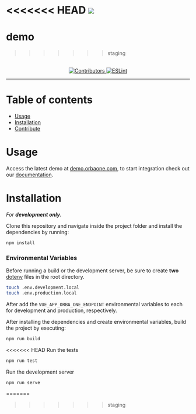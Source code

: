 <<<<<<< HEAD
![](./screenshots/banner.png)
=======
# demo
>>>>>>> staging

<p align="center">
  </br>

  <a href="https://github.com/orbaone/verify#contribute" target="_blank">
    <img alt="Contributors" src="https://img.shields.io/badge/all_contributors-2-orange.svg?style=flat-square">
  </a>

  <a href="https://standardjs.com" target="_blank">
    <img alt="ESLint" src="https://img.shields.io/badge/code_style-standard-brightgreen.svg?style=flat-square">
  </a>
</p>
<hr>

# Table of contents

- [Usage](#usage)
- [Installation](#installation)
- [Contribute](#contribute)


# Usage
Access the latest demo at [demo.orbaone.com](https://dashboard.orbaone.com), to start integration check out our [documentation](https://docs.orbaone.com).


# Installation

*For **development only**.*

Clone this repository and navigate inside the project folder and install the dependencies by running:

```sh
npm install
```

### Environmental Variables
Before running a build or the development server, be sure to create **two** [dotenv](https://github.com/motdotla/dotenv) files in the root directory.

```sh
touch .env.development.local
touch .env.production.local
```

After add the `VUE_APP_ORBA_ONE_ENDPOINT` environmental variables to each for development and production, respectively.

After installing the dependencies and create environmental variables, build the project by executing:

```sh
npm run build
```

<<<<<<< HEAD
Run the tests

```sh
npm run test
```

Run the development server

```sh
npm run serve
```

=======
>>>>>>> staging
